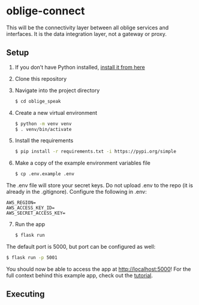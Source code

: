 # oblige-connect

This will be the connectivity layer between all oblige services and interfaces. It is the data integration layer, not a gateway or proxy.

## Setup

1. If you don’t have Python installed, [install it from here](https://www.python.org/downloads/)

2. Clone this repository

3. Navigate into the project directory

   ```bash
   $ cd oblige_speak
   ```

4. Create a new virtual environment

   ```bash
   $ python -m venv venv
   $ . venv/bin/activate
   ```

5. Install the requirements

   ```bash
   $ pip install -r requirements.txt -i https://pypi.org/simple
   ```

6. Make a copy of the example environment variables file

   ```bash
   $ cp .env.example .env
   ```
The .env file will store your secret keys. Do not upload .env to the repo (it is already in the .gitignore). Configure the following in .env:

   ```
   AWS_REGION=
   AWS_ACCESS_KEY_ID=
   AWS_SECRET_ACCESS_KEY=
   ```


7. Run the app

   ```bash
   $ flask run
   ```

The default port is 5000, but port can be configured as well:

   ```bash
   $ flask run -p 5001
   ```

You should now be able to access the app at [http://localhost:5000](http://localhost:5000)! For the full context behind this example app, check out the [tutorial](https://beta.openai.com/docs/quickstart).

## Executing

